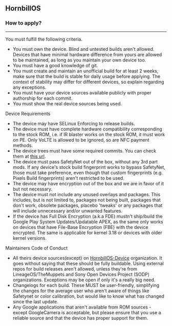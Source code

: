 ## HornbillOS

### How to apply?
***
You must fulfill the following criteria.

+ You must own the device. Blind and untested builds aren't allowed. Devices that have minimal hardware difference from yours are allowed to be maintained, as long as you maintain your own device too.
+ You must have a good knowledge of git.
+ You must create and maintain an unofficial build for at least 2 weeks, make sure that the build is stable for daily usage before applying. The context of stability may differ for different devices, so explain regarding any exceptions.
+ You must have your device sources available publicly with proper authorship for each commit.
+ You must show the real device sources being used.

Device Requirements

+ The device may have SELinux Enforcing to release builds.
+ The device must have complete hardware compatibility corresponding to the stock ROM, i.e. if IR blaster works on the stock ROM, it must work on PE. Only VoLTE is allowed to be ignored, so are NFC payment methods.
+ The device trees must have some required commits. You can check them at [this url](https://github.com/HornbillOS-Devices/required_commits).
+ The device must pass SafetyNet out of the box, without any 3rd part mods. If any device's stock build fingerprint works to bypass SafetyNet, those must take preference, even though that custom fingerprints (e.g. Pixels Build fingerprints) aren't restricted to be used.
+ The device may have encryption out of the box and we are in favor of it but not necessary.
+ The device must not include any unused overlays and packages. This includes, but is not limited to, packages not being built, packages that don't work, obsolete packages, placebo 'tweaks' or any packages that will include unnecessary and/or unwanted features.
+ If the device has Full Disk Encryption (a.k.a FDE) mustn't ship/build the Google Play System Updates/Updatable APEX, as the same only works on devices that have File-Base Encryption (FBE) with the device encrypted. The same is applicable for kernel 3.18 or devices with older kernel versions.

Maintainers Code of Conduct

+  All theirs device sources(except) on [HornbillOS-Device](https://github.com/HornbillOS-Devices) organization. It goes without saying that these should be fully buildable. Using external repos for build releases aren't allowed, unless they're from LineageOS/TheMuppets and Sony Open Devices Project (SODP) organizations. Exceptions may be open if only it's a really big need.
+ Changelogs for each build. These MUST be user-friendly, simplifying the changes for the average user who aren't aware of things like Safetynet or color calibration, but would like to know what has changed since the last update.
+ Any Google applications that aren't available from ROM sources - except GoogleCamera is acceptable, but please ensure that you use a reliable source and that the device has proper support for them.

